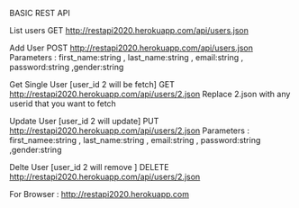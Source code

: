 BASIC REST API 



List users 
GET http://restapi2020.herokuapp.com/api/users.json 



Add User 
POST http://restapi2020.herokuapp.com/api/users.json
Parameters : first_name:string , last_name:string , email:string , password:string ,gender:string



Get Single User [user_id 2 will be fetch]
GET http://restapi2020.herokuapp.com/api/users/2.json 
Replace 2.json with any userid that you want to fetch 


Update User [user_id 2 will update]
PUT http://restapi2020.herokuapp.com/api/users/2.json 
Parameters : first_namee:string , last_name:string , email:string , password:string ,gender:string


Delte User [user_id 2 will remove ] 
DELETE http://restapi2020.herokuapp.com/api/users/2.json 



For Browser : 
http://restapi2020.herokuapp.com
